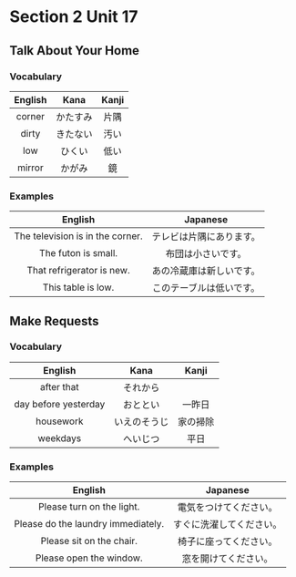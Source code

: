 # Section 2 Unit 17
## Talk About Your Home
### Vocabulary
| English | Kana | Kanji |
|:-------:|:----:|:-----:|
| corner | かたすみ | 片隅 |
| dirty | きたない | 汚い |
| low | ひくい | 低い |
| mirror | かがみ | 鏡 |

### Examples
| English | Japanese |
|:-------:|:--------:|
| The television is in the corner. | テレビは片隅にあります。 |
| The futon is small. | 布団は小さいです。 |
| That refrigerator is new. | あの冷蔵庫は新しいです。 |
| This table is low. | このテーブルは低いです。 |

## Make Requests
### Vocabulary
| English | Kana | Kanji |
|:-------:|:----:|:-----:|
| after that | それから | |
| day before yesterday | おととい | 一昨日 |
| housework | いえのそうじ | 家の掃除 |
| weekdays | へいじつ | 平日 |

### Examples
| English | Japanese |
|:-------:|:--------:|
| Please turn on the light. | 電気をつけてください。 |
| Please do the laundry immediately. | すぐに洗濯してください。 |
| Please sit on the chair. | 椅子に座ってください。 |
| Please open the window. | 窓を開けてください。 |
